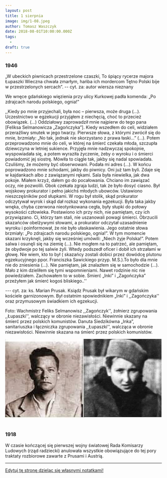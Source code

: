 ```yaml
---
layout: post
title: 1 sierpnia
image: img/1-08.jpeg
author: Tomasz Waszczyk
date: 2018-08-01T10:00:00.000Z
tags:
  - 
draft: true
---
```


### 1946

„W ubeckich piwnicach przestrzelone czaszki, To śpiący rycerze majora Łupaszki Wieczna chwała zmarłym, hańba ich mordercom Tętno Polski bije w przestrzelonych sercach”.
-- cyt. za: autor wiersza nieznany

We wnęce gdańskiego więzienia przy ulicy Kurkowej padła komenda: „Po zdrajcach narodu polskiego, ognia!”

,,Kiedy po mnie przyjechali, była noc – pierwsza, może druga (...). Uczestnictwo w egzekucji przyjąłem z niechęcią, choć to przecież obowiązek. (...) Oddziałowy zaprowadził mnie najpierw do tego pana [Feliksa Selmanowicza „Zagończyka”]. Kiedy wszedłem do celi, widziałem przeraźliwy smutek w jego twarzy. Pierwsze słowa, z którymi zwrócił się do mnie, brzmiały: „No tak, jednak nie skorzystano z prawa łaski...” (...). Potem przeprowadzono mnie do celi, w której na śmierć czekała młoda, szczupła dziewczyna w letniej sukience. Przyjęła mnie nadzwyczaj spokojnie, wyspowiadała się, a potem wyraziła życzenie, żeby o wyroku i o śmierci powiadomić jej siostrę. Mówiła to ciągle tak, jakby się nadal spowiadała. Czuliśmy, że możemy być obserwowani. Podała mi adres (...). W końcu poprowadzono mnie schodami, jakby do piwnicy. Oni już tam byli. Zdaje się w kajdankach albo z zawiązanymi rękami. Sala była niewielka, jak dwa pokoje. Miałem krzyż, dałem go do pocałowania. Chciano im zawiązać oczy, nie pozwolili. Obok czekała zgraja ludzi, tak że było dosyć ciasno. Był wojskowy prokurator i pełno jakichś młodych ubowców. Ustawiono nieszczęśników pod słupkami. W rogu był stolik, skąd prokurator odczytywał wyrok i skąd dał rozkaz wykonania egzekucji. Była taka jakby wnęka, chyba czerwona nieotynkowana cegła, były słupki do połowy wysokości człowieka. Postawiono ich przy nich, nie pamiętam, czy ich przywiązano. Ci, którzy tam stali, nie uszanowali powagi śmierci. Obrzucili skazańców obelżywymi słowami, a prokurator odczytał uzasadnienie wyroku i poinformował, że nie było ułaskawienia. Jego ostatnie słowa brzmiały: „Po zdrajcach narodu polskiego, ognia!”. W tym momencie skazani krzyknęli, jakby się wcześniej umówili: „Niech żyje Polska!”. Potem salwa i osunęli się na ziemię (...). Nie mogłem na to patrzeć, ale pamiętam, że obydwoje po tej salwie żyli. Wtedy podszedł oficer i dobił ich strzałami w głowę. Nie wiem, kto to był ( skazańcy zostali dobici przez dowódcę plutonu egzekucyjnego ppor. Franciszka Sawickiego przyp. M.S.).To było dla mnie nie do zniesienia (...). Nie pamiętam, jak znalazłem się w samochodzie (...). Mało z kim dzieliłem się tymi wspomnieniami. Nawet rodzinie nic nie powiedziałem. Zachowałem to w sobie. Śmierć „Inki” i „Zagończyka” przeżyłem jak śmierć kogoś bliskiego..''

--- cyt. za: ks. Marian Prusak. Ksiądz Prusak był wikarym w gdańskim kościele garnizonowym. Był ostatnim spowiednikiem „Inki” i ,,Zagończyka'' oraz przymusowym świadkiem ich egzekucji.

Foto: Wachmistrz Feliks Selmanowisz ,,Zagończyk'', żołnierz zgrupowania ,,Łupaszki'', walczący w obronie niezawisłości. Niewinnie skazany na śmierć przez polskich komunistów.
Danuta Siedzikówna „Inka”, sanitariuszka i łączniczka zgrupowania ,,Łupaszki'', walcząca w obronie niezawisłości. Niewinnie skazana na śmierć przez polskich komunistów.

<img src="./img/august/tetno.jpg"><br><br>

### 1918

W czasie kończącej się pierwszej wojny światowej Rada Komisarzy Ludowych (rząd radziecki) anulowała wszystkie obowiązujące do tej pory traktaty rozbiorowe zawarte z Prusami i Austrią.

---

<a href="https://github.com/TomaszWaszczyk/historia.waszczyk.com/edit/master/src/content/august-2.md" target="_blank">Edytuj tę stronę dzieląc się własnymi notatkami!</a>
